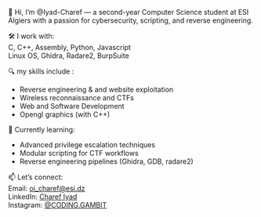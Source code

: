 👋 Hi, I’m @Iyad-Charef — a second-year Computer Science student at ESI Algiers with a passion for cybersecurity, scripting, and reverse engineering.

🛠️ I work with:  
C, C++, Assembly, Python, Javascript  
Linux OS, Ghidra, Radare2, BurpSuite

🔍 my skills include :  
- Reverse engineering & and website exploitation
- Wireless reconnaissance and CTFs
- Web and Software Development  
- Opengl graphics (with C++)

🌱 Currently learning:  
- Advanced privilege escalation techniques  
- Modular scripting for CTF workflows  
- Reverse engineering pipelines (Ghidra, GDB, radare2)

📫 Let’s connect:  
Email: oi_charef@esi.dz  
LinkedIn: [Charef Iyad](https://www.linkedin.com/in/charef-iyad)  
Instagram: [@CODING.GAMBIT](https://www.instagram.com/coding.gambit)

